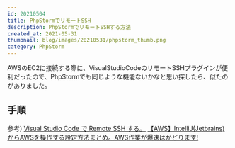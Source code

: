 ```yaml
---
id: 20210504
title: PhpStormでリモートSSH
description: PhpStormでリモートSSHする方法
created_at: 2021-05-31
thumbnail: blog/images/20210531/phpstorm_thumb.png
category: PhpStorm
---
```


AWSのEC2に接続する際に、VisualStudioCodeのリモートSSHプラグインが便利だったので、PhpStormでも同じような機能ないかなと思い探したら、似たのがありました。

## 手順
<dynamic-image path="blog/images/20210531/20210531_01.png" alt="PhpStormでリモートSSHする方法" ></dynamic-image>
<dynamic-image path="blog/images/20210531/20210531_02.png" alt="PhpStormでリモートSSHする方法" ></dynamic-image>
<dynamic-image path="blog/images/20210531/20210531_03.png" alt="PhpStormでリモートSSHする方法" ></dynamic-image>
<dynamic-image path="blog/images/20210531/20210531_04.png" alt="PhpStormでリモートSSHする方法" ></dynamic-image>


参考)
[Visual Studio Code で Remote SSH する。](https://qiita.com/nlog2n2/items/1d1358f6913249f3e186)
[【AWS】IntelliJ(Jetbrains)からAWSを操作する設定方法まとめ。AWS作業が爆速はかどります!](https://qiita.com/akinko/items/d7001a8fe3ac87e1790c)
